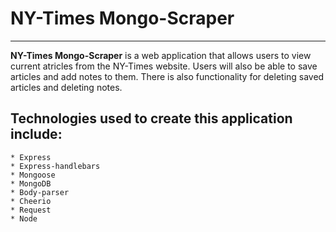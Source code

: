 # NY-Times Mongo-Scraper

********
**NY-Times Mongo-Scraper** is a web application that allows users to view current atricles from the NY-Times website. Users will also be able to save articles and add notes to them. There is also functionality for deleting saved articles and deleting notes.

## Technologies used to create this application include:

```
* Express
* Express-handlebars
* Mongoose
* MongoDB
* Body-parser
* Cheerio
* Request
* Node
```